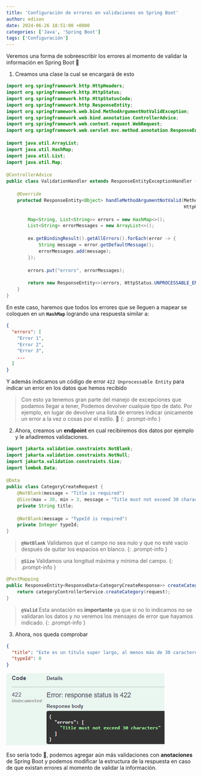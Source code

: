```yaml
---
title: 'Configuración de errores en validaciones en Spring Boot'
author: edison
date: 2024-06-26 18:51:00 +0800
categories: ['Java', 'Spring Boot']
tags: ['Configuración']
---
```


Veremos una forma de sobreescribir los errores al momento de validar la información en Spring Boot 🍃


1. Creamos una clase la cual se encargará de esto

```java
import org.springframework.http.HttpHeaders;
import org.springframework.http.HttpStatus;
import org.springframework.http.HttpStatusCode;
import org.springframework.http.ResponseEntity;
import org.springframework.web.bind.MethodArgumentNotValidException;
import org.springframework.web.bind.annotation.ControllerAdvice;
import org.springframework.web.context.request.WebRequest;
import org.springframework.web.servlet.mvc.method.annotation.ResponseEntityExceptionHandler;

import java.util.ArrayList;
import java.util.HashMap;
import java.util.List;
import java.util.Map;

@ControllerAdvice
public class ValidationHandler extends ResponseEntityExceptionHandler {

    @Override
    protected ResponseEntity<Object> handleMethodArgumentNotValid(MethodArgumentNotValidException ex,
                                                                  HttpHeaders headers, HttpStatusCode status, WebRequest request) {

        Map<String, List<String>> errors = new HashMap<>();
        List<String> errorMessages = new ArrayList<>();

        ex.getBindingResult().getAllErrors().forEach(error -> {
            String message = error.getDefaultMessage();
            errorMessages.add(message);
        });

        errors.put("errors", errorMessages);

        return new ResponseEntity<>(errors, HttpStatus.UNPROCESSABLE_ENTITY);
    }
}
```

En este caso, haremos que todos los errores que se lleguen a mapear se coloquen en un **`HashMap`** logrando una respuesta similar a:

```json
{
  "errors": [
    "Error 1",
    "Error 2",
    "Error 3",
    ...
  ]
}
```

Y además indicamos un código de error `422 Unprocessable Entity` para indicar un error en los datos que hemos recibido

> Con esto ya tenemos gran parte del manejo de excepciones que podamos llegar a tener, Podemos devolver cualquie tipo de dato. Por ejemplo, en lugar de devolver una lista de errores indicar únicamente un error a la vez o cosas por el estilo. 🤖
{: .prompt-info }

2. Ahora, creamos un **endpoint** en cual recibiremos dos datos por ejemplo y le añadiremos validaciones.

```java
import jakarta.validation.constraints.NotBlank;
import jakarta.validation.constraints.NotNull;
import jakarta.validation.constraints.Size;
import lombok.Data;

@Data
public class CategoryCreateRequest {
    @NotBlank(message = "Title is required")
    @Size(max = 30, min = 3, message = "Title must not exceed 30 characters")
    private String title;

    @NotBlank(message = "TypeId is required")
    private Integer typeId;
}
```

> **`@NotBlank`** Validamos que el campo no sea nulo y que no esté vacío después de quitar los espacios en blanco.
{: .prompt-info }

> **`@Size`** Validamos una longitud máxima y mínima del campo.
{: .prompt-info }


```java
@PostMapping
public ResponseEntity<ResponseData<CategoryCreateResponse>> createCategory(@Valid @RequestBody CategoryCreateRequest request) {
    return categoryControllerService.createCategory(request);
}
```

> **`@Valid`** Esta anotación es **importante** ya que si no lo indicamos no se validaran los datos y no veremos los mensajes de error que hayamos indicado.
{: .prompt-info }

3. Ahora, nos queda comprobar

```json
{
  "title": "Este es un título super largo, al menos más de 30 caracteres",
  "typeId": 0
}
```

![01-Response.png](/assets/images/java/errorhandling/01-response.png)


Eso sería todo 🌟, podemos agregar aún más validaciones con **anotaciones** de Spring Boot y podemos modificar la estructura de la respuesta en caso de que existan errores al momento de validar la información.
